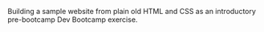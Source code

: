 Building a sample website from plain old HTML and CSS as an introductory pre-bootcamp Dev Bootcamp exercise.
